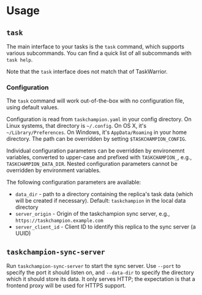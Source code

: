 # Usage

## `task`

The main interface to your tasks is the `task` command, which supports various subcommands.
You can find a quick list of all subcommands with `task help`.

Note that the `task` interface does not match that of TaskWarrior.

### Configuration

The `task` command will work out-of-the-box with no configuration file, using default values.

Configuration is read from `taskchampion.yaml` in your config directory.
On Linux systems, that directory is `~/.config`.
On OS X, it's `~/Library/Preferences`.
On Windows, it's `AppData/Roaming` in your home directory.
The path can be overridden by setting `$TASKCHAMPION_CONFIG`.

Individual configuration parameters can be overridden by environemnt variables, converted to upper-case and prefixed with `TASKCHAMPION_`, e.g., `TASKCHAMPION_DATA_DIR`.
Nested configuration parameters cannot be overridden by environment variables.

The following configuration parameters are available:

* `data_dir` - path to a directory containing the replica's task data (which will be created if necessary).
  Default: `taskchampion` in the local data directory
* `server_origin` - Origin of the taskchampion sync server, e.g., `https://taskchampion.example.com`
* `server_client_id` -  Client ID to identify this replica to the sync server (a UUID)

## `taskchampion-sync-server`

Run `taskchampion-sync-server` to start the sync server.
Use `--port` to specify the port it should listen on, and `--data-dir` to specify the directory which it should store its data.
It only serves HTTP; the expectation is that a frontend proxy will be used for HTTPS support.
